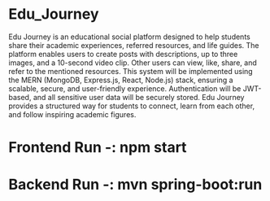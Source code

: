 # Edu_Journey

Edu Journey is an educational social platform designed to help students share their academic experiences, referred resources, and life guides. The platform enables users to create posts with descriptions, up to three images, and a 10-second video clip. Other users can view, like, share, and refer to the mentioned resources.
This system will be implemented using the MERN (MongoDB, Express.js, React, Node.js) stack, ensuring a scalable, secure, and user-friendly experience. Authentication will be JWT-based, and all sensitive user data will be securely stored.
Edu Journey provides a structured way for students to connect, learn from each other, and follow inspiring academic figures. 

# Frontend Run -: npm start
# Backend Run -: mvn spring-boot:run
